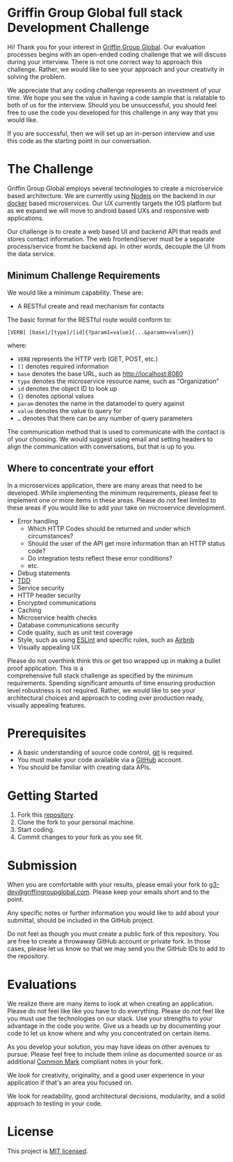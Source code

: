 # Griffin Group Global full stack Development Challenge

Hi! Thank you for your interest in [Griffin Group Global][g3website]. Our evaluation processes begins with an open-ended coding challenge that we will discuss during your interview. There is not one correct way to approach this challenge. Rather, we would like to see your approach and your creativity in solving the problem.

We appreciate that any coding challenge represents an investment of your time. We hope you see the value in having a code sample that is relatable to both of us for the interview. Should you be unsuccessful, you should feel free to use the code you developed for this challenge in any way that you would like.

If you are successful, then we will set up an in-person interview and use this code as the starting point in our conversation.

# The Challenge
Griffin Group Global employs several technologies to create a microservice based architecture. We are currently using
[Nodejs][nodejs] on the backend in our [docker][docker] based microservices. Our UX currently targets the IOS platform
but as we expand we will move to android based UXs and responsive web applications. 

Our challenge is to create a web based UI and backend API that reads and stores contact information. The web frontend/server must be a separate process/service fromt he backend api. In other words, decouple the UI from the data service.

## Minimum Challenge Requirements
We would like a minimum  capability. These are:
- A RESTful create and read mechanism for contacts

The basic format for the RESTful route would conform to:

`[VERB] [base]/[type]/[id]{?param1=value1{...&paramn=valuen}}`

where:
- `VERB` represents the HTTP verb (GET, POST, etc.)
- `[]` denotes required information
- `base` denotes the base URL, such as [http://localhost:8080](http://localhost:8080)
- `type` denotes the microservice resource name, such as "Organization"
- `id` denotes the object ID to look up
- `{}` denotes optional values
- `param` denotes the name in the datamodel to query against
- `value` denotes the value to query for
- `…` denotes that there can be any number of query parameters

The communication method that is used to communicate with the contact is of your choosing. We would suggest using email
and setting headers to align the communication with conversations, but that is up to you.

## Where to concentrate your effort
In a microservices application, there are many areas that need to be developed. While implementing the minimum requirements, please feel to implement one or more items in these areas. Please do not feel limited to these areas if you would like to add your take on microservice development.

- Error handling
  - Which HTTP Codes should be returned and under which circumstances?
  - Should the user of the API get more information than an HTTP status code?
  - Do integration tests reflect these error conditions?
  - etc.
- Debug statements
- [TDD]
- Service security
- HTTP header security
- Encrypted communications
- Caching
- Microservice health checks
- Database communications security
- Code quality, such as unit test coverage
- Style, such as using [ESLint][eslint] and specific rules, such as [Airbnb][airbnb-eslint]
- Visually appealing UX

Please do not overthink think this or get too wrapped up in making a bullet proof application. This is a  
comprehensive full stack challenge as specified by the minimum requirements. Spending significant amounts of time ensuring production
level robustness is not required. Rather, we would like to see your architectural choices and approach to coding over 
production ready, visually appealing features.

# Prerequisites
- A basic understanding of source code control, [git][git-scm] is required.
- You must make your code available via a [GitHub][github] account.
- You should be familiar with creating data APIs.

# Getting Started
1. Fork this [repository][repository].
1. Clone the fork to your personal machine.
1. Start coding.
1. Commit changes to your fork as you see fit.

# Submission

When you are comfortable with your results, please email your fork to
[g3-dev@griffingroupglobal.com](mailto:g3-dev@griffingroupglobal.com). Please keep your emails short and to the point.

Any specific notes or further information you would like to add about your submittal, should be included in the GitHub project.

Do not feel as though you must create a public fork of this repository. You are free to create a throwaway GitHub account or private fork. In those cases, please let us know so that we may send you the GitHub IDs to add to the repository.

# Evaluations

We realize there are many items to look at when creating an application. Please do not feel like like you have to do everything. Please do not feel like you must use the technologies on our stack. Use your strengths to your advantage in the code you write. Give us a heads up by documenting your code to let us know where and why you concentrated on certain
items.

As you develop your solution, you may have ideas on other avenues to pursue. Please feel free to include them inline as documented source or as additional [Common Mark][commonmark] compliant notes in your fork.

We look for creativity, originality, and a good user experience in your application if that's an area you focused on.

We look for readability, good architectural decisions, modularity, and a solid approach to testing in your code.

# License
This project is [MIT licensed][mitlicense].

[g3website]:https://www.griffingroupglobal.com
[git-scm]:https://git-scm.com/
[github]:https://github.com/
[nodejs]:https://nodejs.org/en/
[TDD]:https://en.wikipedia.org/wiki/Test-driven_development
[ES6]:http://www.ecma-international.org/ecma-262/6.0/
[eslint]:https://eslint.org/
[airbnb-eslint]:https://www.npmjs.com/package/eslint-config-airbnb
[mocha]:https://mochajs.org/
[repository]:https://github.com/GriffinGroupGlobal/fullstack-challenge
[mitlicense]:https://en.wikipedia.org/wiki/MIT_License
[commonmark]:https://spec.commonmark.org/]
[docker]:https://www.docker.com/